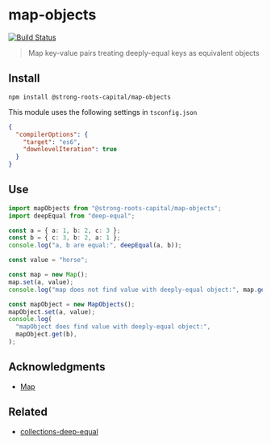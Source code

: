 # map-objects

[![Build Status]](https://github.com/strong-roots-capital/map-objects/actions/workflows/release.yml)

[build status]: https://github.com/strong-roots-capital/map-objects/actions/workflows/release.yml/badge.svg?event=push

> Map key-value pairs treating deeply-equal keys as equivalent objects

## Install

```shell
npm install @strong-roots-capital/map-objects
```

This module uses the following settings in `tsconfig.json`

```json
{
  "compilerOptions": {
    "target": "es6",
    "downlevelIteration": true
  }
}
```

## Use

```typescript
import mapObjects from "@strong-roots-capital/map-objects";
import deepEqual from "deep-equal";

const a = { a: 1, b: 2, c: 3 };
const b = { c: 3, b: 2, a: 1 };
console.log("a, b are equal:", deepEqual(a, b));

const value = "horse";

const map = new Map();
map.set(a, value);
console.log("map does not find value with deeply-equal object:", map.get(b));

const mapObject = new MapObjects();
mapObject.set(a, value);
console.log(
  "mapObject does find value with deeply-equal object:",
  mapObject.get(b),
);
```

## Acknowledgments

- [Map](https://developer.mozilla.org/en-US/docs/Web/JavaScript/Reference/Global_Objects/Map)

## Related

- [collections-deep-equal](https://github.com/leafac/collections-deep-equal)
